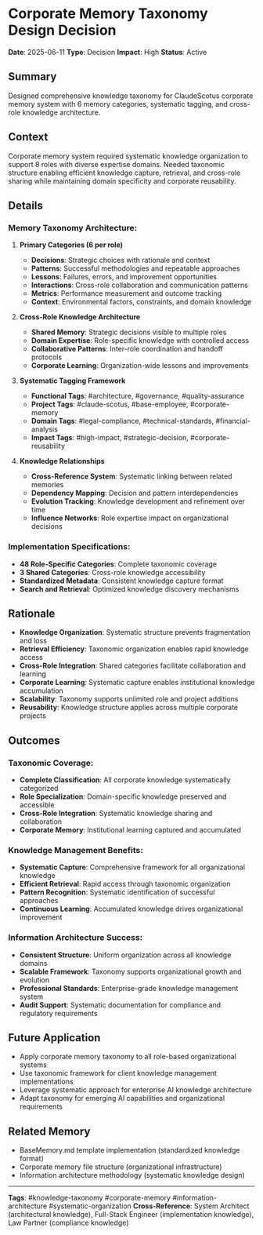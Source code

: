 # Corporate Memory Taxonomy Design Decision

**Date**: 2025-06-11
**Type**: Decision
**Impact**: High
**Status**: Active

## Summary
Designed comprehensive knowledge taxonomy for ClaudeScotus corporate memory system with 6 memory categories, systematic tagging, and cross-role knowledge architecture.

## Context
Corporate memory system required systematic knowledge organization to support 8 roles with diverse expertise domains. Needed taxonomic structure enabling efficient knowledge capture, retrieval, and cross-role sharing while maintaining domain specificity and corporate reusability.

## Details
### Memory Taxonomy Architecture:
1. **Primary Categories (6 per role)**
   - **Decisions**: Strategic choices with rationale and context
   - **Patterns**: Successful methodologies and repeatable approaches
   - **Lessons**: Failures, errors, and improvement opportunities
   - **Interactions**: Cross-role collaboration and communication patterns
   - **Metrics**: Performance measurement and outcome tracking
   - **Context**: Environmental factors, constraints, and domain knowledge

2. **Cross-Role Knowledge Architecture**
   - **Shared Memory**: Strategic decisions visible to multiple roles
   - **Domain Expertise**: Role-specific knowledge with controlled access
   - **Collaborative Patterns**: Inter-role coordination and handoff protocols
   - **Corporate Learning**: Organization-wide lessons and improvements

3. **Systematic Tagging Framework**
   - **Functional Tags**: #architecture, #governance, #quality-assurance
   - **Project Tags**: #claude-scotus, #base-employee, #corporate-memory
   - **Domain Tags**: #legal-compliance, #technical-standards, #financial-analysis
   - **Impact Tags**: #high-impact, #strategic-decision, #corporate-reusability

4. **Knowledge Relationships**
   - **Cross-Reference System**: Systematic linking between related memories
   - **Dependency Mapping**: Decision and pattern interdependencies
   - **Evolution Tracking**: Knowledge development and refinement over time
   - **Influence Networks**: Role expertise impact on organizational decisions

### Implementation Specifications:
- **48 Role-Specific Categories**: Complete taxonomic coverage
- **3 Shared Categories**: Cross-role knowledge accessibility
- **Standardized Metadata**: Consistent knowledge capture format
- **Search and Retrieval**: Optimized knowledge discovery mechanisms

## Rationale
- **Knowledge Organization**: Systematic structure prevents fragmentation and loss
- **Retrieval Efficiency**: Taxonomic organization enables rapid knowledge access
- **Cross-Role Integration**: Shared categories facilitate collaboration and learning
- **Corporate Learning**: Systematic capture enables institutional knowledge accumulation
- **Scalability**: Taxonomy supports unlimited role and project additions
- **Reusability**: Knowledge structure applies across multiple corporate projects

## Outcomes
### Taxonomic Coverage:
- **Complete Classification**: All corporate knowledge systematically categorized
- **Role Specialization**: Domain-specific knowledge preserved and accessible
- **Cross-Role Integration**: Systematic knowledge sharing and collaboration
- **Corporate Memory**: Institutional learning captured and accumulated

### Knowledge Management Benefits:
- **Systematic Capture**: Comprehensive framework for all organizational knowledge
- **Efficient Retrieval**: Rapid access through taxonomic organization
- **Pattern Recognition**: Systematic identification of successful approaches
- **Continuous Learning**: Accumulated knowledge drives organizational improvement

### Information Architecture Success:
- **Consistent Structure**: Uniform organization across all knowledge domains
- **Scalable Framework**: Taxonomy supports organizational growth and evolution
- **Professional Standards**: Enterprise-grade knowledge management system
- **Audit Support**: Systematic documentation for compliance and regulatory requirements

## Future Application
- Apply corporate memory taxonomy to all role-based organizational systems
- Use taxonomic framework for client knowledge management implementations
- Leverage systematic approach for enterprise AI knowledge architecture
- Adapt taxonomy for emerging AI capabilities and organizational requirements

## Related Memory
- BaseMemory.md template implementation (standardized knowledge format)
- Corporate memory file structure (organizational infrastructure)
- Information architecture methodology (systematic knowledge design)

---
**Tags**: #knowledge-taxonomy #corporate-memory #information-architecture #systematic-organization
**Cross-Reference**: System Architect (architectural knowledge), Full-Stack Engineer (implementation knowledge), Law Partner (compliance knowledge)